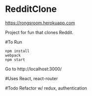 # RedditClone

https://rongsroom.herokuapp.com

Project for fun that clones Reddit. 

#To Run
```  
npm install  
webpack   
npm start  
```
Go to http://localhost:3000/


#Uses
React, react-router


#Todo
Refactor w/ redux, authentication
